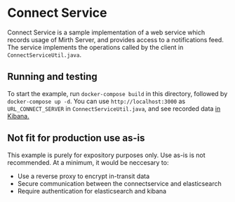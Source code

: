 # Connect Service

Connect Service is a sample implementation of a web service which records usage
of Mirth Server, and provides access to a notifications feed. The service implements
the operations called by the client in `ConnectServiceUtil.java`.

## Running and testing

To start the example, run `docker-compose build` in this directory, followed by
`docker-compose up -d`.  You can use `http://localhost:3000` as `URL_CONNECT_SERVER`
in `ConnectServiceUtil.java`, and see recorded data 
[in Kibana.](http://localhost:5601/app/management/data/index_management/indices/index_details?indexName=registration)

## Not fit for production use as-is

This example is purely for expository purposes only.  Use as-is is not recommended.
At a minimum, it would be neccesary to:

- Use a reverse proxy to encrypt in-transit data
- Secure communication between the connectservice and elasticsearch
- Require authentication for elasticsearch and kibana
